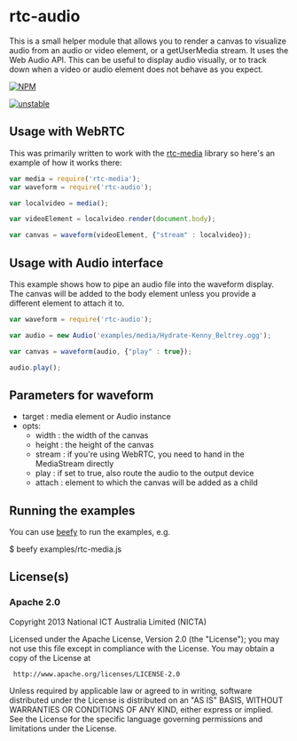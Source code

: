 # rtc-audio

This is a small helper module that allows you to render a canvas
to visualize audio from an audio or video element, or a getUserMedia
stream. It uses the Web Audio API. This can be useful to display
audio visually, or to track down when a video or audio element does
not behave as you expect.



[![NPM](https://nodei.co/npm/rtc-audio.png)](https://nodei.co/npm/rtc-audio/)

[![unstable](http://hughsk.github.io/stability-badges/dist/unstable.svg)](http://github.com/hughsk/stability-badges)

## Usage with WebRTC

This was primarily written to work with the
[rtc-media](https://github.com/rtc-io/rtc-media) library so here's an
example of how it works there:

```js
var media = require('rtc-media');
var waveform = require('rtc-audio');

var localvideo = media();

var videoElement = localvideo.render(document.body);

var canvas = waveform(videoElement, {"stream" : localvideo});
```


## Usage with Audio interface

This example shows how to pipe an audio file into the waveform display.
The canvas will be added to the body element unless you provide a different
element to attach it to.


```js
var waveform = require('rtc-audio');

var audio = new Audio('examples/media/Hydrate-Kenny_Beltrey.ogg');

var canvas = waveform(audio, {"play" : true});

audio.play();

```


## Parameters for waveform

* target : media element or Audio instance 
* opts:
  * width : the width of the canvas
  * height : the height of the canvas
  * stream : if you're using WebRTC, you need to hand in the MediaStream directly
  * play : if set to true, also route the audio to the output device
  * attach : element to which the canvas will be added as a child

## Running the examples

You can use [beefy](http://didact.us/beefy/) to run the examples, e.g.

$ beefy examples/rtc-media.js

## License(s)

### Apache 2.0

Copyright 2013 National ICT Australia Limited (NICTA)

   Licensed under the Apache License, Version 2.0 (the "License");
   you may not use this file except in compliance with the License.
   You may obtain a copy of the License at

     http://www.apache.org/licenses/LICENSE-2.0

   Unless required by applicable law or agreed to in writing, software
   distributed under the License is distributed on an "AS IS" BASIS,
   WITHOUT WARRANTIES OR CONDITIONS OF ANY KIND, either express or implied.
   See the License for the specific language governing permissions and
   limitations under the License.
